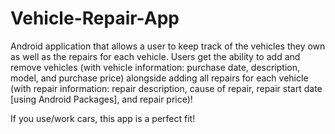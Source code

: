 # Vehicle-Repair-App

Android application that allows a user to keep track of the vehicles they own as well as the repairs for each vehicle. Users get the ability to add and remove vehicles (with vehicle information: purchase date, description, model, and purchase price) alongside adding all repairs for each vehicle (with repair information: repair description, cause of repair, repair start date [using Android Packages], and repair price)!

If you use/work cars, this app is a perfect fit!
